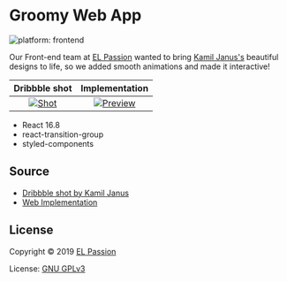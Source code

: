 # Groomy Web App

![platform: frontend](https://img.shields.io/badge/platform-frontend-brightgreen.svg)

Our Front-end team at [EL Passion](https://www.elpassion.com) wanted to bring [Kamil Janus's](https://dribbble.com/shots/5838102-Groomy-Mobile-App-for-pets) beautiful designs to life, so we added smooth animations and made it interactive!

|Dribbble shot|Implementation|
|:-:|:-:|
|[![Shot](shot.png)](https://dribbble.com/shots/5838102-Groomy-Mobile-App-for-pets)|[![Preview](preview.gif)](https://github.com/elpassion/react-groomy)|

- React 16.8
- react-transition-group
- styled-components

## Source

- [Dribbble shot by Kamil Janus](https://dribbble.com/shots/5838102-Groomy-Mobile-App-for-pets)
- [Web Implementation](https://github.com/elpassion/groomy)

## License

Copyright © 2019 [EL Passion](https://www.elpassion.com)

License: [GNU GPLv3](../../LICENSE)
